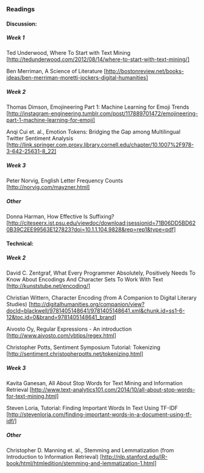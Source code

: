 ### Readings

#### Discussion:

##### Week 1
Ted Underwood, Where To Start with Text Mining [http://tedunderwood.com/2012/08/14/where-to-start-with-text-mining/]

Ben Merriman, A Science of Literature [http://bostonreview.net/books-ideas/ben-merriman-moretti-jockers-digital-humanities]

##### Week 2

Thomas Dimson, Emojineering Part 1: Machine Learning for Emoji Trends [http://instagram-engineering.tumblr.com/post/117889701472/emojineering-part-1-machine-learning-for-emoji]

Anqi Cui et. al., Emotion Tokens: Bridging the Gap among Multilingual Twitter Sentiment Analysis [http://link.springer.com.proxy.library.cornell.edu/chapter/10.1007%2F978-3-642-25631-8_22]

##### Week 3

Peter Norvig, English Letter Frequency Counts [http://norvig.com/mayzner.html]


##### Other
Donna Harman, How Effective Is Suffixing? [http://citeseerx.ist.psu.edu/viewdoc/download;jsessionid=71B06DD5BD620B39C2EE99563E127823?doi=10.1.1.104.9828&rep=rep1&type=pdf]


#### Technical:

##### Week 2

David C. Zentgraf, What Every Programmer Absolutely, Positively Needs To Know About Encodings And Character Sets To Work With Text [http://kunststube.net/encoding/]

Christian Wittern, Character Encoding (from A Companion to Digital Literary Studies) [http://digitalhumanities.org/companion/view?docId=blackwell/9781405148641/9781405148641.xml&chunk.id=ss1-6-12&toc.id=0&brand=9781405148641_brand]

Aivosto Oy, Regular Expressions - An introduction [http://www.aivosto.com/vbtips/regex.html]

Christopher Potts, Sentiment Symposium Tutorial: Tokenizing [http://sentiment.christopherpotts.net/tokenizing.html]

##### Week 3

Kavita Ganesan, All About Stop Words for Text Mining and Information Retrieval [http://www.text-analytics101.com/2014/10/all-about-stop-words-for-text-mining.html]

Steven Loria, Tutorial: Finding Important Words In Text Using TF-IDF [http://stevenloria.com/finding-important-words-in-a-document-using-tf-idf/]

##### Other
Christopher D. Manning et. al., Stemming and Lemmatization (from Introduction to Information Retrieval) [http://nlp.stanford.edu/IR-book/html/htmledition/stemming-and-lemmatization-1.html]



